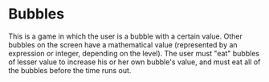 # Bubbles
This is a game in which the user is a bubble with a certain value. Other bubbles on the screen have a mathematical value (represented by an expression or integer, depending on the level). The user must "eat" bubbles of lesser value to increase his or her own bubble's value, and must eat all of the bubbles before the time runs out.
